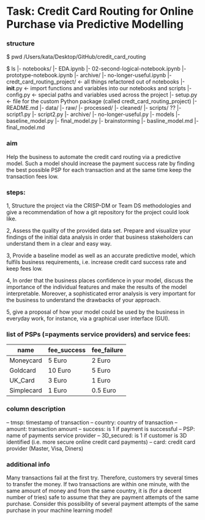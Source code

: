 
 # Task: Credit Card Routing for Online Purchase via Predictive Modelling

### structure

$ pwd
/Users/kata/Desktop/GitHub/credit_card_routing

$ ls
|- notebooks/
   |- EDA.ipynb
   |- 02-second-logical-notebook.ipynb
   |- prototype-notebook.ipynb
   |- archive/
      |- no-longer-useful.ipynb
|- credt_card_routing_project/          <- all things refactored out of notebooks
   |- __init__.py                       <- import functions and variables into our notebooks and scripts 
   |- config.py                         <- special paths and variables used across the project
   |- setup.py                          <- file for the custom Python package (called credt_card_routing_project)
|- README.md
|- data/
   |- raw/
   |- processed/
   |- cleaned/
|- scripts/ ??
   |- script1.py
   |- script2.py
   |- archive/
      |- no-longer-useful.py
|- models
   |- baseline_model.py
   |- final_model.py
|- brainstorming
   |- basline_model.md
   |- final_model.md



 ### aim
 Help the business to automate the credit card routing via a predictive model. Such a model should increase the payment success rate by finding the best possible PSP for each transaction and at the same time keep the transaction fees low.

 ### steps:
 1, Structure the project via the CRISP-DM or Team DS methodologies and give a recommendation of how a git repository for the project could look like.
 
 2, Assess the quality of the provided data set. Prepare and visualize your findings of the initial data analysis in order that business stakeholders can understand them in a clear and easy way.
 
 3, Provide a baseline model as well as an accurate predictive model, which fulfils business requirements, i.e. increase credit card success rate and keep fees low.
 
 4, In order that the business places confidence in your model, discuss the importance of the individual features and make the results of the model interpretable. Moreover, a sophisticated error analysis is very important for the business to understand the drawbacks of your approach.
 
 5, give a proposal of how your model could be used by the business in everyday work, for instance, via a graphical user interface (GUI).



 ### list of PSPs (=payments service providers) and service fees:

 | name      | fee_success | fee_failure |
 |-----------|-------------|-------------|
 | Moneycard | 5 Euro      | 2 Euro      |
 | Goldcard  | 10 Euro     | 5 Euro      |
 | UK_Card   | 3 Euro      | 1 Euro      |
 | Simplecard| 1 Euro      | 0.5 Euro    |



### column description
 – tmsp: timestamp of transaction
 – country: country of transaction
 – amount: transaction amount
 – success: is 1 if payment is successful
 – PSP: name of payments service provider
 – 3D_secured: is 1 if customer is 3D identified (i.e. more secure online credit card payments)
 – card: credit card provider (Master, Visa, Diners)


 ### additional info
 Many transactions fail at the first try. Therefore, customers try several times to transfer the money. If two transactions are within one minute, with the same amount of money and from the same country, it is (for a decent number of tries) safe to assume that they are payment attempts of the same purchase. Consider this possibility of several payment attempts of the same purchase in your machine learning model!
